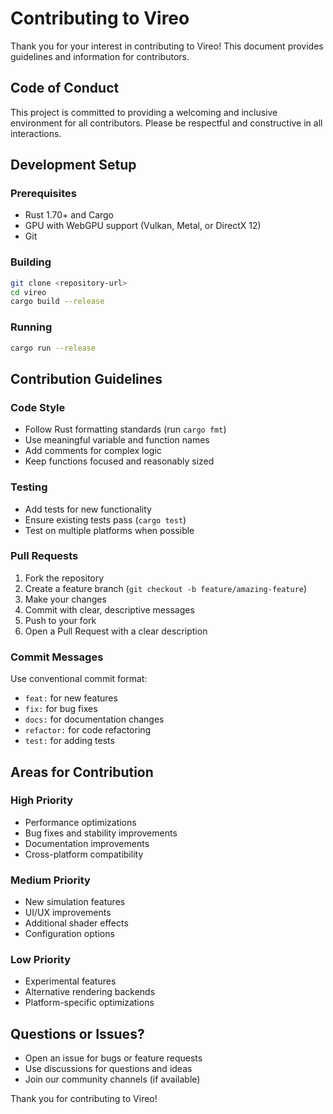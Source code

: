 # Contributing to Vireo

Thank you for your interest in contributing to Vireo! This document provides guidelines and information for contributors.

## Code of Conduct

This project is committed to providing a welcoming and inclusive environment for all contributors. Please be respectful and constructive in all interactions.

## Development Setup

### Prerequisites
- Rust 1.70+ and Cargo
- GPU with WebGPU support (Vulkan, Metal, or DirectX 12)
- Git

### Building
```bash
git clone <repository-url>
cd vireo
cargo build --release
```

### Running
```bash
cargo run --release
```

## Contribution Guidelines

### Code Style
- Follow Rust formatting standards (run `cargo fmt`)
- Use meaningful variable and function names
- Add comments for complex logic
- Keep functions focused and reasonably sized

### Testing
- Add tests for new functionality
- Ensure existing tests pass (`cargo test`)
- Test on multiple platforms when possible

### Pull Requests
1. Fork the repository
2. Create a feature branch (`git checkout -b feature/amazing-feature`)
3. Make your changes
4. Commit with clear, descriptive messages
5. Push to your fork
6. Open a Pull Request with a clear description

### Commit Messages
Use conventional commit format:
- `feat:` for new features
- `fix:` for bug fixes
- `docs:` for documentation changes
- `refactor:` for code refactoring
- `test:` for adding tests

## Areas for Contribution

### High Priority
- Performance optimizations
- Bug fixes and stability improvements
- Documentation improvements
- Cross-platform compatibility

### Medium Priority
- New simulation features
- UI/UX improvements
- Additional shader effects
- Configuration options

### Low Priority
- Experimental features
- Alternative rendering backends
- Platform-specific optimizations

## Questions or Issues?

- Open an issue for bugs or feature requests
- Use discussions for questions and ideas
- Join our community channels (if available)

Thank you for contributing to Vireo!
